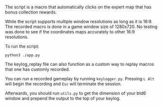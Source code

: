 The script is a macro that automatically clicks on the expert map that has bonus collection rewards.

While the script supports multiple window resolutions as long as it is 16:9.
The recorded macro is done in a game window size of 1280x720. No testing was done to see if the coordinates maps accurately to other 16:9 resolutions.

To run the script:
```
python3 ./app.py
```

The keylog_replay file can also function as a custom way to replay macros that one has customly recorded.

You can run a recorded gameplay by running `keylogger.py`. Pressing `L Alt` will begin the recording and `Esc` will terminate the session. 

Afterwards, you should run `utils.py` to get the dimension of your btd6 window and prepend the output to the top of your keylog.